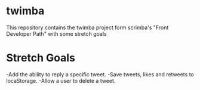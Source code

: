 # twimba
This repository contains the twimba project form scrimba's "Front Developer Path" with some stretch goals


# Stretch Goals
-Add the ability to reply a specific tweet.
-Save tweets, likes and retweets to locaStorage.
-Allow a user to delete a tweet.
